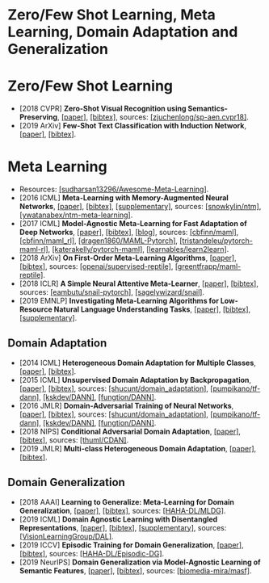 # Zero/Few Shot Learning, Meta Learning, Domain Adaptation and Generalization

# Zero/Few Shot Learning
- [2018 CVPR] **Zero-Shot Visual Recognition using Semantics-Preserving**, [[paper]](http://openaccess.thecvf.com/content_cvpr_2018/papers/Chen_Zero-Shot_Visual_Recognition_CVPR_2018_paper.pdf), [[bibtex]](/Bibtex/Zero-Shot%20Visual%20Recognition%20using%20Semantics-Preserving.bib), sources: [[zjuchenlong/sp-aen.cvpr18]](https://github.com/zjuchenlong/sp-aen.cvpr18).
- [2019 ArXiv] **Few-Shot Text Classification with Induction Network**, [[paper]](https://arxiv.org/pdf/1902.10482.pdf), [[bibtex]](/Bibtex/Few-Shot%20Text%20Classification%20with%20Induction%20Network.bib).

# Meta Learning
- Resources: [[sudharsan13296/Awesome-Meta-Learning]](https://github.com/sudharsan13296/Awesome-Meta-Learning).
- [2016 ICML] **Meta-Learning with Memory-Augmented Neural Networks**, [[paper]](http://proceedings.mlr.press/v48/santoro16.pdf), [[bibtex]](/Bibtex/Meta-Learning%20with%20Memory-Augmented%20Neural%20Networks.bib), [[supplementary]](http://proceedings.mlr.press/v48/santoro16-supp.pdf), sources: [[snowkylin/ntm]](https://github.com/snowkylin/ntm), [[ywatanabex/ntm-meta-learning]](https://github.com/ywatanabex/ntm-meta-learning).
- [2017 ICML] **Model-Agnostic Meta-Learning for Fast Adaptation of Deep Networks**, [[paper]](https://arxiv.org/pdf/1703.03400.pdf), [[bibtex]](/Bibtex/Model-Agnostic%20Meta-Learning%20for%20Fast%20Adaptation%20of%20Deep%20Networks.bib), [[blog]](https://zhuanlan.zhihu.com/p/57864886), sources: [[cbfinn/maml]](https://github.com/cbfinn/maml), [[cbfinn/maml_rl]](https://github.com/cbfinn/maml_rl), [[dragen1860/MAML-Pytorch]](https://github.com/dragen1860/MAML-Pytorch), [[tristandeleu/pytorch-maml-rl]](https://github.com/tristandeleu/pytorch-maml-rl), [[katerakelly/pytorch-maml]](https://github.com/katerakelly/pytorch-maml), [[learnables/learn2learn]](https://github.com/learnables/learn2learn).
- [2018 ArXiv] **On First-Order Meta-Learning Algorithms**, [[paper]](https://arxiv.org/pdf/1803.02999.pdf), [[bibtex]](/Bibtex/On%20First-Order%20Meta-Learning%20Algorithms.bib), sources: [[openai/supervised-reptile]](https://github.com/openai/supervised-reptile), [[greentfrapp/maml-reptile]](https://github.com/greentfrapp/maml-reptile).
- [2018 ICLR] **A Simple Neural Attentive Meta-Learner**, [[paper]](https://openreview.net/pdf?id=B1DmUzWAW), [[bibtex]](/Bibtex/A%20Simple%20Neural%20Attentive%20Meta-Learner.bib), sources: [[eambutu/snail-pytorch]](https://github.com/eambutu/snail-pytorch), [[sagelywizard/snail]](https://github.com/sagelywizard/snail).
- [2019 EMNLP] **Investigating Meta-Learning Algorithms for Low-Resource Natural Language Understanding Tasks**, [[paper]](https://www.aclweb.org/anthology/D19-1112.pdf), [[bibtex]](/Bibtex/Investigating%20Meta-Learning%20Algorithms%20for%20Low-Resource%20Natural%20Language%20Understanding%20Tasks.bib), [[supplementary]](https://www.aclweb.org/anthology/attachments/D19-1112.Attachment.pdf).

## Domain Adaptation
- [2014 ICML] **Heterogeneous Domain Adaptation for Multiple Classes**, [[paper]](http://proceedings.mlr.press/v33/zhou14.pdf), [[bibtex]](/Bibtex/Heterogeneous%20Domain%20Adaptation%20for%20Multiple%20Classes.bib).
- [2015 ICML] **Unsupervised Domain Adaptation by Backpropagation**, [[paper]](http://proceedings.mlr.press/v37/ganin15.pdf), [[bibtex]](/Bibtex/Unsupervised%20Domain%20Adaptation%20by%20Backpropagation.bib), sources: [[shucunt/domain_adaptation]](https://github.com/shucunt/domain_adaptation), [[pumpikano/tf-dann]](https://github.com/pumpikano/tf-dann), [[kskdev/DANN]](https://github.com/kskdev/DANN), [[fungtion/DANN]](https://github.com/fungtion/DANN).
- [2016 JMLR] **Domain-Adversarial Training of Neural Networks**, [[paper]](http://jmlr.org/papers/volume17/15-239/15-239.pdf), [[bibtex]](/Bibtex/Domain-Adversarial%20Training%20of%20Neural%20Networks.bib), sources: [[shucunt/domain_adaptation]](https://github.com/shucunt/domain_adaptation), [[pumpikano/tf-dann]](https://github.com/pumpikano/tf-dann), [[kskdev/DANN]](https://github.com/kskdev/DANN), [[fungtion/DANN]](https://github.com/fungtion/DANN).
- [2018 NIPS] **Conditional Adversarial Domain Adaptation**, [[paper]](https://papers.nips.cc/paper/7436-conditional-adversarial-domain-adaptation.pdf), [[bibtex]](/Bibtex/Conditional%20Adversarial%20Domain%20Adaptation.bib), sources: [[thuml/CDAN]](https://github.com/thuml/CDAN).
- [2019 JMLR] **Multi-class Heterogeneous Domain Adaptation**, [[paper]](http://jmlr.org/papers/volume20/13-580/13-580.pdf), [[bibtex]](/Bibtex/Multi-class%20Heterogeneous%20Domain%20Adaptation.bib).

## Domain Generalization
- [2018 AAAI] **Learning to Generalize: Meta-Learning for Domain Generalization**, [[paper]](https://aaai.org/ocs/index.php/AAAI/AAAI18/paper/view/16067/16547), [[bibtex]](/Bibtex/Learning%20to%20Generalize%20-%20Meta-Learning%20for%20Domain%20Generalization.bib), sources: [[HAHA-DL/MLDG]](https://github.com/HAHA-DL/MLDG).
- [2019 ICML] **Domain Agnostic Learning with Disentangled Representations**, [[paper]](http://proceedings.mlr.press/v97/peng19b/peng19b.pdf), [[bibtex]](/Bibtex/Domain%20Agnostic%20Learning%20with%20Disentangled%20Representations.bib), [[supplementary]](http://proceedings.mlr.press/v97/peng19b/peng19b-supp.pdf), sources: [[VisionLearningGroup/DAL]](https://github.com/VisionLearningGroup/DAL).
- [2019 ICCV] **Episodic Training for Domain Generalization**, [[paper]](http://openaccess.thecvf.com/content_ICCV_2019/papers/Li_Episodic_Training_for_Domain_Generalization_ICCV_2019_paper.pdf), [[bibtex]](/Bibtex/Episodic%20Training%20for%20Domain%20Generalization.bib), sources: [[HAHA-DL/Episodic-DG]](https://github.com/HAHA-DL/Episodic-DG).
- [2019 NeurIPS] **Domain Generalization via Model-Agnostic Learning of Semantic Features**, [[paper]](https://papers.nips.cc/paper/8873-domain-generalization-via-model-agnostic-learning-of-semantic-features.pdf), [[bibtex]](/Bibtex/Domain%20Generalization%20via%20Model-Agnostic%20Learning%20of%20Semantic%20Features.bib), sources: [[biomedia-mira/masf]](https://github.com/biomedia-mira/masf).